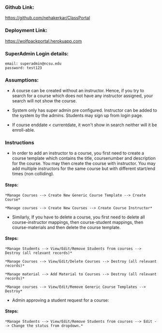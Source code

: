 ### Github Link: 
  https://github.com/nehakerkar/ClassPortal

### Deployment Link: 
  https://wolfpackportal.herokuapp.com

### SuperAdmin Login details: 
```
email: superadmin@ncsu.edu 
password: test123
```

### Assumptions: 
* A course can be created without an instructor. Hence,
if you try to search for a course which does not have any instructor
assigned, your search will not show the course.

* System only has super admin pre configured. Instructor can be added to the system by the admins. Students may sign up from login page.

* If course enddate < currentdate, it won't show in search neither will it be enroll-able.

### Instructions
  * In order to add an instructor to a course, you first need to create a course template which contains the title, coursenumber and description for the course. You may then create the course with instructor. You may add multiple instructors for the same course but with different start/end times (non colliding).

  ####  Steps:

    *Manage Courses --> Create New Generic Course Template --> Create Course*

    *Manage courses --> Create New Courses --> Create Course Instructor*

  *  Similarly, If you have to delete a course, you first need to delete all course-instructor mappings, then course-student mappings, then course-materials and then delete the course template.

  #### Steps:

    *Manage Students --> View/Edit/Remove Students from courses --> Destroy (all relevant records)*

    *Manage Courses --> View/Edit/Delete Courses --> Destroy (all relevant records)*

    *Manage material --> Add Material to Courses --> Destroy (all relevant records)*

    *Manage courses --> View/Edit/Remove Generic Course Templates --> Destroy*

  * Admin approving a student request for a course:
  #### Steps:

    *Manage Students --> View/Edit/Remove Students from courses --> Edit --> Change the status from dropdown.*
